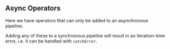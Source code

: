 Async Operators
---------------

Here we have operators that can only be added to an asynchronous pipeline.

Adding any of these to a synchronous pipeline will result in an iteration-time error, i.e. it can be handled
with `catchError`.
